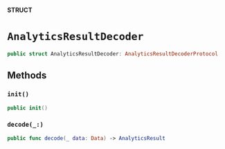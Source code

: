 **STRUCT**

# `AnalyticsResultDecoder`

```swift
public struct AnalyticsResultDecoder: AnalyticsResultDecoderProtocol
```

## Methods
### `init()`

```swift
public init()
```

### `decode(_:)`

```swift
public func decode(_ data: Data) -> AnalyticsResult
```
